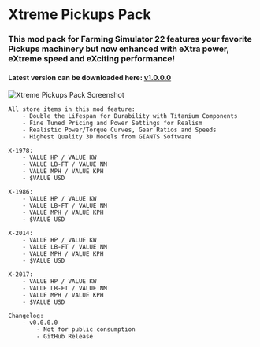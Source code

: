 # Xtreme Pickups Pack
### This mod pack for Farming Simulator 22 features your favorite Pickups machinery but now enhanced with eXtra power, eXtreme speed and eXciting performance! 

#### Latest version can be downloaded here: [v1.0.0.0](https://falkkor.io/FS22_xtremeJohnDeerePack.zip)

![Xtreme Pickups Pack Screenshot](/screenshots/xtreme_johndeere_screen1.jpg)

```
All store items in this mod feature: 
    - Double the Lifespan for Durability with Titanium Components
    - Fine Tuned Pricing and Power Settings for Realism
    - Realistic Power/Torque Curves, Gear Ratios and Speeds
    - Highest Quality 3D Models from GIANTS Software

X-1978: 
    - VALUE HP / VALUE KW
    - VALUE LB-FT / VALUE NM
    - VALUE MPH / VALUE KPH 
    - $VALUE USD

X-1986: 
    - VALUE HP / VALUE KW
    - VALUE LB-FT / VALUE NM
    - VALUE MPH / VALUE KPH 
    - $VALUE USD

X-2014: 
    - VALUE HP / VALUE KW
    - VALUE LB-FT / VALUE NM
    - VALUE MPH / VALUE KPH 
    - $VALUE USD

X-2017: 
    - VALUE HP / VALUE KW
    - VALUE LB-FT / VALUE NM
    - VALUE MPH / VALUE KPH 
    - $VALUE USD
```

```
Changelog:
    - v0.0.0.0 
        - Not for public consumption
        - GitHub Release
```
